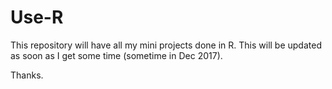 # Use-R

This repository will have all my mini projects done in R. This will be updated as soon as I get some time (sometime in Dec 2017).

Thanks.
